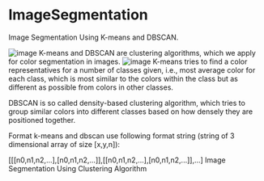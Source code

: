 # ImageSegmentation
Image Segmentation Using K-means and DBSCAN.

![image](https://user-images.githubusercontent.com/29672160/204244919-25e3fb1c-06d5-47ef-af07-5db530c01627.png) 
K-means and DBSCAN are clustering algorithms, which we apply for color segmentation in images.
![image](https://user-images.githubusercontent.com/29672160/204244989-e95cfe8f-bd2e-4446-9a03-4b37b2564a17.png)
K-means tries to find a color representatives for a number of classes given, i.e., most average color for each class, which is most similar to the colors within the class but as different as possible from colors in other classes.

DBSCAN is so called density-based clustering algorithm, which tries to group similar colors into different classes based on how densely they are positioned together.

Format k-means and dbscan use following format string (string of 3 dimensional array of size [x,y,n]):

[[[n0,n1,n2,...],[n0,n1,n2,...]],[[n0,n1,n2,...],[n0,n1,n2,...]],...]
Image Segmentation Using Clustering Algorithm
